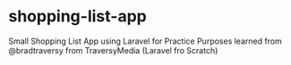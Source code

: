# shopping-list-app
Small Shopping List App using Laravel for Practice Purposes
learned from @bradtraversy from TraversyMedia (Laravel fro Scratch)
